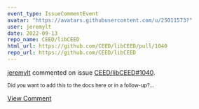 ```yaml
---
event_type: IssueCommentEvent
avatar: "https://avatars.githubusercontent.com/u/25011573?"
user: jeremylt
date: 2022-09-13
repo_name: CEED/libCEED
html_url: https://github.com/CEED/libCEED/pull/1040
repo_url: https://github.com/CEED/libCEED
---
```


<a href='https://github.com/jeremylt' target='_blank'>jeremylt</a> commented on issue <a href='https://github.com/CEED/libCEED/pull/1040' target='_blank'>CEED/libCEED#1040</a>.

<small>Did you want to add this to the docs here or in a follow-up?...</small>

<a href='https://github.com/CEED/libCEED/pull/1040' target='_blank'>View Comment</a>